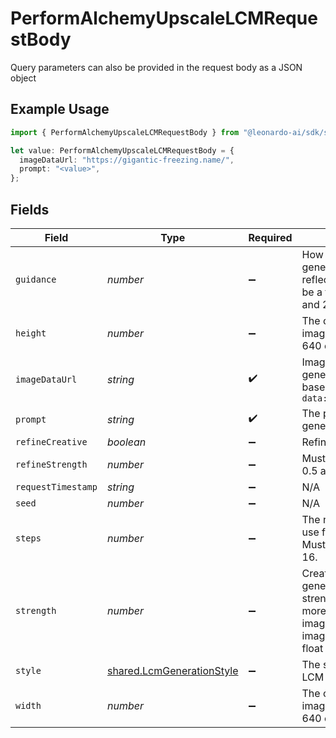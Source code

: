 # PerformAlchemyUpscaleLCMRequestBody

Query parameters can also be provided in the request body as a JSON object

## Example Usage

```typescript
import { PerformAlchemyUpscaleLCMRequestBody } from "@leonardo-ai/sdk/sdk/models/operations";

let value: PerformAlchemyUpscaleLCMRequestBody = {
  imageDataUrl: "https://gigantic-freezing.name/",
  prompt: "<value>",
};
```

## Fields

| Field                                                                                                                                                     | Type                                                                                                                                                      | Required                                                                                                                                                  | Description                                                                                                                                               |
| --------------------------------------------------------------------------------------------------------------------------------------------------------- | --------------------------------------------------------------------------------------------------------------------------------------------------------- | --------------------------------------------------------------------------------------------------------------------------------------------------------- | --------------------------------------------------------------------------------------------------------------------------------------------------------- |
| `guidance`                                                                                                                                                | *number*                                                                                                                                                  | :heavy_minus_sign:                                                                                                                                        | How strongly the generation should reflect the prompt. Must be a float between 0.5 and 20.                                                                |
| `height`                                                                                                                                                  | *number*                                                                                                                                                  | :heavy_minus_sign:                                                                                                                                        | The output width of the image. Must be 512, 640 or 1024.                                                                                                  |
| `imageDataUrl`                                                                                                                                            | *string*                                                                                                                                                  | :heavy_check_mark:                                                                                                                                        | Image data used to generate image. In base64 format. Prefix: `data:image/jpeg;base64,`                                                                    |
| `prompt`                                                                                                                                                  | *string*                                                                                                                                                  | :heavy_check_mark:                                                                                                                                        | The prompt used to generate images                                                                                                                        |
| `refineCreative`                                                                                                                                          | *boolean*                                                                                                                                                 | :heavy_minus_sign:                                                                                                                                        | Refine creative                                                                                                                                           |
| `refineStrength`                                                                                                                                          | *number*                                                                                                                                                  | :heavy_minus_sign:                                                                                                                                        | Must be a float between 0.5 and 0.9.                                                                                                                      |
| `requestTimestamp`                                                                                                                                        | *string*                                                                                                                                                  | :heavy_minus_sign:                                                                                                                                        | N/A                                                                                                                                                       |
| `seed`                                                                                                                                                    | *number*                                                                                                                                                  | :heavy_minus_sign:                                                                                                                                        | N/A                                                                                                                                                       |
| `steps`                                                                                                                                                   | *number*                                                                                                                                                  | :heavy_minus_sign:                                                                                                                                        | The number of steps to use for the generation. Must be between 4 and 16.                                                                                  |
| `strength`                                                                                                                                                | *number*                                                                                                                                                  | :heavy_minus_sign:                                                                                                                                        | Creativity strength of generation. Higher strength will deviate more from the original image supplied in imageDataUrl. Must be a float between 0.1 and 1. |
| `style`                                                                                                                                                   | [shared.LcmGenerationStyle](../../../sdk/models/shared/lcmgenerationstyle.md)                                                                             | :heavy_minus_sign:                                                                                                                                        | The style to generate LCM images with.                                                                                                                    |
| `width`                                                                                                                                                   | *number*                                                                                                                                                  | :heavy_minus_sign:                                                                                                                                        | The output width of the image. Must be 512, 640 or 1024.                                                                                                  |